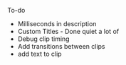To-do

- Milliseconds in description
- Custom Titles - Done quiet a lot of
- Debug clip timing
- Add transitions between clips
- add text to clip





